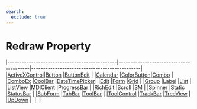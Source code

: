 ```yaml
---
search:
  exclude: true
---
```


<h1 class="heading"><span class="name">Redraw Property</span></h1>

|----------------------------------------------|----------------------------------------|----------------------------------------------|
|[ActiveXControl](../objects/activexcontrol.md)|[Button](../objects/button.md)          |[ButtonEdit](../objects/buttonedit.md)        |
|[Calendar](../objects/calendar.md)            |[ColorButton](../objects/colorbutton.md)|[Combo](../objects/combo.md)                  |
|[ComboEx](../objects/comboex.md)              |[CoolBar](../objects/coolbar.md)        |[DateTimePicker](../objects/datetimepicker.md)|
|[Edit](../objects/edit.md)                    |[Form](../objects/form.md)              |[Grid](../objects/grid.md)                    |
|[Group](../objects/group.md)                  |[Label](../objects/label.md)            |[List](../objects/list.md)                    |
|[ListView](../objects/listview.md)            |[MDIClient](../objects/mdiclient.md)    |[ProgressBar](../objects/progressbar.md)      |
|[RichEdit](../objects/richedit.md)            |[Scroll](../objects/scroll.md)          |[SM](../objects/sm.md)                        |
|[Spinner](../objects/spinner.md)              |[Static](../objects/static.md)          |[StatusBar](../objects/statusbar.md)          |
|[SubForm](../objects/subform.md)              |[TabBar](../objects/tabbar.md)          |[ToolBar](../objects/toolbar.md)              |
|[ToolControl](../objects/toolcontrol.md)      |[TrackBar](../objects/trackbar.md)      |[TreeView](../objects/treeview.md)            |
|[UpDown](../objects/updown.md)                |&nbsp;                                  |&nbsp;                                        |
